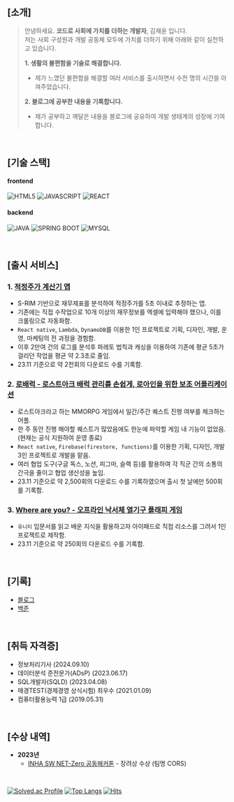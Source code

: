 ## [소개]

> 안녕하세요. **코드로 사회에 가치를 더하는 개발자**, 김재윤 입니다.    
> 저는 사회 구성원과 개발 공동체 모두에 가치를 더하기 위해 아래와 같이 실천하고 있습니다.    
> 
> **1. 생활의 불편함을 기술로 해결합니다.**
>  - 제가 느꼈던 불편함을 해결할 여러 서비스를 출시하면서 수천 명의 시간을 아껴주었습니다.
> 
> **2. 블로그에 공부한 내용을 기록합니다.**
>  - 제가 공부하고 깨달은 내용을 블로그에 공유하여 개발 생태계의 성장에 기여합니다.

<br />   

## [기술 스택]
#### frontend
![HTML5](https://img.shields.io/badge/html5-E34F26?style=for-the-badge&logo=html5&logoColor=white)
![JAVASCRIPT](https://img.shields.io/badge/javascript-F7DF1E.svg?&style=for-the-badge&logo=javascript&logoColor=white)
![REACT](https://img.shields.io/badge/react-61DAFB.svg?&style=for-the-badge&logo=react&logoColor=white) 
   
#### backend
![JAVA](https://img.shields.io/badge/Java-007396?style=for-the-badge&logo=Java&logoColor=white)
![SPRING BOOT](https://img.shields.io/badge/springboot-6DB33F.svg?&style=for-the-badge&logo=springboot&logoColor=white)
![MYSQL](https://img.shields.io/badge/mysql-4479A1?style=for-the-badge&logo=mysql&logoColor=white)

<br />   

## [출시 서비스] 
### 1. [적정주가 계산기 앱](https://play.google.com/store/apps/details?id=com.barami62.proferPriceAppFree)
- S-RIM 기반으로 재무제표를 분석하여 적정주가를 5초 이내로 추정하는 앱. 
- 기존에는 직접 수작업으로 10개 이상의 재무정보를 엑셀에 입력해야 했으나, 이를 크롤링으로 자동화함. 
- `React native`, `Lambda`, `DynamoDB`를 이용한 1인 프로젝트로 기획, 디자인, 개발, 운영, 마케팅의 전 과정을 경험함. 
- 이후 2만여 건의 로그를 분석후 파레토 법칙과 캐싱을 이용하여 기존에 평균 5초가 걸리던 작업을 평균 약 2.3초로 줄임. 
- 23.11 기준으로 약 2천회의 다운로드 수를 기록함. 

### 2. [로배럭 - 로스트아크 배럭 관리를 손쉽게, 로아인을 위한 보조 어플리케이션](https://play.google.com/store/apps/details?id=com.ortus.beatrice)
- 로스트아크라고 하는 MMORPG 게임에서 일간/주간 퀘스트 진행 여부를 체크하는 어플.
- 한 주 동안 진행 해야할 퀘스트가 많았음에도 한눈에 파악할 게임 내 기능이 없었음. (현재는 공식 지원하여 운영 종료)
- `React native`, `Firebase(firestore, functions)`를 이용한 기획, 디자인, 개발 3인 프로젝트로 개발을 맡음. 
- 여러 협업 도구(구글 독스, 노션, 피그마, 슬랙 등)를 활용하여 각 직군 간의 소통의 간극을 줄이고 협업 생산성을 높임. 
- 23.11 기준으로 약 2,500회의 다운로드 수를 기록하였으며 출시 첫 날에만 500회를 기록함. 

### 3. [Where are you? - 오프라인 낙서체 열기구 플래피 게임](https://play.google.com/store/apps/details?id=com.Barami62.WhereAreYou)
- `유니티` 입문서를 읽고 배운 지식을 활용하고자 아이패드로 직접 리소스를 그려서 1인 프로젝트로 제작함. 
- 23.11 기준으로 약 250회의 다운로드 수를 기록함.

<br />   
  
## [기록]
- [블로그](https://promisingmoon.tistory.com/75)
- [백준](https://solved.ac/profile/wodbs7758)

<br />   

## [취득 자격증]
- 정보처리기사 (2024.09.10)
- 데이터분석 준전문가(ADsP) (2023.06.17)
- SQL개발자(SQLD) (2023.04.08) 
- 매경TEST(경제경영 상식시험) 최우수 (2021.01.09)
- 컴퓨터활용능력 1급 (2019.05.31)

<br />   

## [수상 내역]
* **2023년**
   * [INHA SW NET-Zero 공동해커톤](https://swuniv.inha.ac.kr/swuniv/12703/subview.do?enc=Zm5jdDF8QEB8JTJGYmJzJTJGc3d1bml2JTJGMzExMyUyRjEwNTczNyUyRmFydGNsVmlldy5kbyUzRg%3D%3D) - 장려상 수상 (팀명 CORS)
<br />
   
[![Solved.ac Profile](http://mazassumnida.wtf/api/v2/generate_badge?boj=wodbs7758)](https://solved.ac/wodbs7758/)
[![Top Langs](https://github-readme-stats.vercel.app/api/top-langs/?username=Lycoris62&layout=compact&hide=C,Assembly,Shell,Makefile,Perl,SmPL,Roff,Yacc,CMake)]((https://github.com/anuraghazra/github-readme-stats))
[![Hits](https://hits.seeyoufarm.com/api/count/incr/badge.svg?url=https%3A%2F%2Fgithub.com%2Flycoris62&count_bg=%2379C83D&title_bg=%23555555&icon=&icon_color=%23E7E7E7&title=hits&edge_flat=false)](https://hits.seeyoufarm.com)

